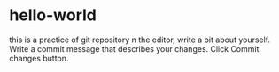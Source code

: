 # hello-world
this is a practice of git repository
n the editor, write a bit about yourself.
Write a commit message that describes your changes.
Click Commit changes button.
